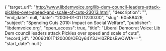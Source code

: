 {
  "target_url": "http://www.libdemvoice.org/lib-dem-council-leaders-attack-pickles-over-speed-and-scale-of-cuts-23013.html", 
  "description": "", 
  "end_date": null, 
  "date": "2006-01-01T12:00:00", 
  "slug": 60588429, 
  "subject": "Spending Cuts 2010: Impact on Social Welfare", 
  "publisher": "libdemvoice.org", 
  "open_access": true, 
  "title": "Liberal Democrat Voice: Lib Dem council leaders attack Pickles over speed and scale of cuts", 
  "record_id": "20060101T120000/OEQy64Y3J+I0ZRbsBwOWfA==", 
  "start_date": null
}

